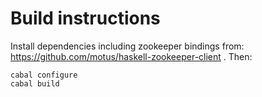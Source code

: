 # Build instructions

Install dependencies including zookeeper bindings from: 
https://github.com/motus/haskell-zookeeper-client . Then:

    cabal configure
    cabal build
